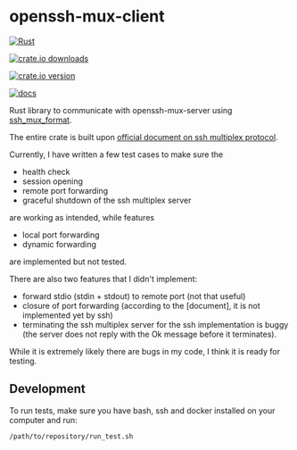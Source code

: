 # openssh-mux-client

[![Rust](https://github.com/NobodyXu/concurrency_toolkit/actions/workflows/rust.yml/badge.svg)](https://github.com/NobodyXu/concurrency_toolkit/actions/workflows/rust.yml)

[![crate.io downloads](https://img.shields.io/crates/d/openssh-mux-client)](https://crates.io/crates/openssh-mux-client)

[![crate.io version](https://img.shields.io/crates/v/openssh-mux-client)](https://crates.io/crates/openssh-mux-client)

[![docs](https://docs.rs/openssh-mux-client/badge.svg)](https://docs.rs/openssh-mux-client)

Rust library to communicate with openssh-mux-server using [ssh_mux_format].

The entire crate is built upon [official document on ssh multiplex protocol][protocol doc].

Currently, I have written a few test cases to make sure the
 - health check
 - session opening
 - remote port forwarding
 - graceful shutdown of the ssh multiplex server

are working as intended, while features
 - local port forwarding
 - dynamic forwarding

are implemented but not tested.

There are also two features that I didn't implement:
 - forward stdio (stdin + stdout) to remote port (not that useful)
 - closure of port forwarding (according to the [document], it is not implemented yet by ssh)
 - terminating the ssh multiplex server for the ssh implementation is buggy (the server does not reply with the Ok message before it terminates).

While it is extremely likely there are bugs in my code, I think it is ready for testing.

## Development

To run tests, make sure you have bash, ssh and docker installed on your computer and run:

```
/path/to/repository/run_test.sh
```

[ssh_mux_format]: https://github.com/NobodyXu/ssh_mux_format
[protocol doc]: https://github.com/openssh/openssh-portable/blob/master/PROTOCOL.mux
